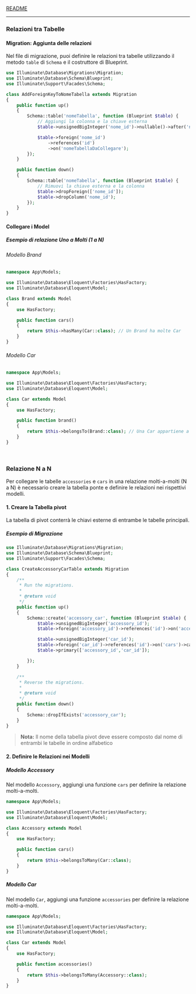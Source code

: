 [README](../README.md)<br>

---

### Relazioni tra Tabelle 
#### Migration: Aggiunta delle relazioni

Nel file di migrazione, puoi definire le relazioni tra tabelle utilizzando il metodo `table` di `Schema` e il costruttore di Blueprint.

```php
use Illuminate\Database\Migrations\Migration;
use Illuminate\Database\Schema\Blueprint;
use Illuminate\Support\Facades\Schema;

class AddForeignKeyToNomeTabella extends Migration
{
    public function up()
    {
        Schema::table('nomeTabella', function (Blueprint $table) {
            // Aggiungi la colonna e la chiave esterna
            $table->unsignedBigInteger('nome_id')->nullable()->after('nomeCampo');

            $table->foreign('nome_id')
                ->references('id')
                ->on('nomeTabellaDaCollegare');
        });
    }

    public function down()
    {
        Schema::table('nomeTabella', function (Blueprint $table) {
            // Rimuovi la chiave esterna e la colonna
            $table->dropForeign(['nome_id']);
            $table->dropColumn('nome_id');
        });
    }
}
```

#### Collegare i Model

##### Esempio di relazione Uno a Molti (1 a N)

###### Modello Brand

```php
namespace App\Models;

use Illuminate\Database\Eloquent\Factories\HasFactory;
use Illuminate\Database\Eloquent\Model;

class Brand extends Model
{
    use HasFactory;

    public function cars()
    {
        return $this->hasMany(Car::class); // Un Brand ha molte Car
    }
}
```

###### Modello Car

```php
namespace App\Models;

use Illuminate\Database\Eloquent\Factories\HasFactory;
use Illuminate\Database\Eloquent\Model;

class Car extends Model
{
    use HasFactory;

    public function brand()
    {
        return $this->belongsTo(Brand::class); // Una Car appartiene a un Brand
    }
}
```
<br>


### Relazione N a N 

Per collegare le tabelle `accessories` e `cars` in una relazione molti-a-molti (N a N) è necessario creare la tabella ponte e definire le relazioni nei rispettivi modelli.

#### 1. Creare la Tabella pivot

La tabella di pivot conterrà le chiavi esterne di entrambe le tabelle principali.

##### Esempio di Migrazione

```php
use Illuminate\Database\Migrations\Migration;
use Illuminate\Database\Schema\Blueprint;
use Illuminate\Support\Facades\Schema;

class CreateAccessoryCarTable extends Migration
{
    /**
     * Run the migrations.
     *
     * @return void
     */
    public function up()
    {
        Schema::create('accessory_car', function (Blueprint $table) {
            $table->unsignedBigInteger('accessory_id');
            $table->foreign('accessory_id')->references('id')->on('accessories')->cascadeOnDelete();

            $table->unsignedBigInteger('car_id');
            $table->foreign('car_id')->references('id')->on('cars')->cascadeOnDelete();
            $table->primary(['accessory_id','car_id']);

        });
    }

    /**
     * Reverse the migrations.
     *
     * @return void
     */
    public function down()
    {
        Schema::dropIfExists('accessory_car');
    }
}
```
> **Nota:** Il nome della tabella pivot deve essere composto dal nome di entrambi le tabelle in ordine alfabetico


#### 2. Definire le Relazioni nei Modelli

##### Modello Accessory

Nel modello `Accessory`, aggiungi una funzione `cars` per definire la relazione molti-a-molti.

```php
namespace App\Models;

use Illuminate\Database\Eloquent\Factories\HasFactory;
use Illuminate\Database\Eloquent\Model;

class Accessory extends Model
{
    use HasFactory;

    public function cars()
    {
        return $this->belongsToMany(Car::class);
    }
}
```

##### Modello Car

Nel modello `Car`, aggiungi una funzione `accessories` per definire la relazione molti-a-molti.

```php
namespace App\Models;

use Illuminate\Database\Eloquent\Factories\HasFactory;
use Illuminate\Database\Eloquent\Model;

class Car extends Model
{
    use HasFactory;

    public function accessories()
    {
        return $this->belongsToMany(Accessory::class);
    }
}
```
